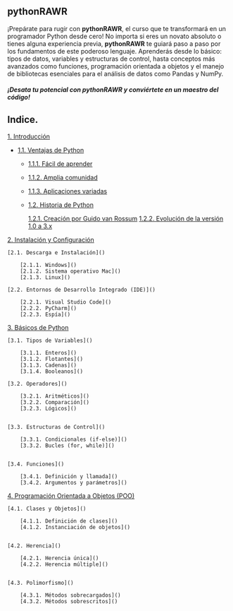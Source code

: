 ## pythonRAWR

¡Prepárate para rugir con **pythonRAWR**, el curso que te transformará en un programador Python desde cero!  No importa si eres un novato absoluto o tienes alguna experiencia previa, **pythonRAWR** te guiará paso a paso por los fundamentos de este poderoso lenguaje. Aprenderás desde lo básico: tipos de datos, variables y estructuras de control, hasta conceptos más avanzados como funciones, programación orientada a objetos y el manejo de bibliotecas esenciales para el análisis de datos como Pandas y NumPy. 
##### ¡Desata tu potencial con **pythonRAWR** y conviértete en un maestro del código! 


## Indice.

[1. Introducción]()

+ [1.1. Ventajas de Python]()

    - [1.1.1. Fácil de aprender]()
    - [1.1.2. Amplia comunidad]()
    - [1.1.3. Aplicaciones variadas]()

    - [1.2. Historia de Python]()

        [1.2.1. Creación por Guido van Rossum]()
        [1.2.2. Evolución de la versión 1.0 a 3.x]()


[2. Instalación y Configuración]()

    [2.1. Descarga e Instalación]()

        [2.1.1. Windows]()
        [2.1.2. Sistema operativo Mac]()
        [2.1.3. Linux]()

    [2.2. Entornos de Desarrollo Integrado (IDE)]()

        [2.2.1. Visual Studio Code]()
        [2.2.2. PyCharm]()
        [2.2.3. Espía]()


[3. Básicos de Python]()

    [3.1. Tipos de Variables]()

        [3.1.1. Enteros]()
        [3.1.2. Flotantes]()
        [3.1.3. Cadenas]()
        [3.1.4. Booleanos]()

    [3.2. Operadores]()

        [3.2.1. Aritméticos]()
        [3.2.2. Comparación]()
        [3.2.3. Lógicos]()


    [3.3. Estructuras de Control]()

        [3.3.1. Condicionales (if-else)]()
        [3.3.2. Bucles (for, while)]()


    [3.4. Funciones]()

        [3.4.1. Definición y llamada]()
        [3.4.2. Argumentos y parámetros]()


[4. Programación Orientada a Objetos (POO)]()

    [4.1. Clases y Objetos]()

        [4.1.1. Definición de clases]()
        [4.1.2. Instanciación de objetos]()


    [4.2. Herencia]()

        [4.2.1. Herencia única]()
        [4.2.2. Herencia múltiple]()


    [4.3. Polimorfismo]()

        [4.3.1. Métodos sobrecargados]()
        [4.3.2. Métodos sobrescritos]()
